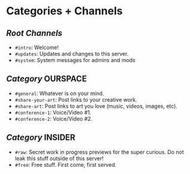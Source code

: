 # Categories + Channels

## *Root Channels*

- `#intro`: Welcome!
- `#updates`: Updates and changes to this server.
- `#system`: System messages for admins and mods

## *Category* OURSPACE

- `#general`: Whatever is on your mind.
- `#share-your-art`: Post links to your creative work.
- `#share-art`: Post links to art you love (music, videos, images, etc).
- `#conference-1`: Voice/Video #1.
- `#conference-2`: Voice/Video #2.

## *Category* INSIDER

- `#raw`: Secret work in progress previews for the super curious. Do not leak this stuff outside of this server!
- `#free`: Free stuff. First come, first served.
